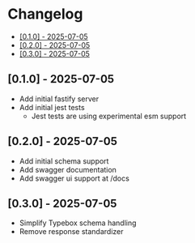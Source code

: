 # Changelog <!-- omit in toc -->

- [\[0.1.0\] - 2025-07-05](#010---2025-07-05)
- [\[0.2.0\] - 2025-07-05](#020---2025-07-05)
- [\[0.3.0\] - 2025-07-05](#030---2025-07-05)

## [0.1.0] - 2025-07-05

- Add initial fastify server
- Add initial jest tests
  - Jest tests are using experimental esm support

## [0.2.0] - 2025-07-05

- Add initial schema support
- Add swagger documentation
- Add swagger ui support at /docs

## [0.3.0] - 2025-07-05

- Simplify Typebox schema handling
- Remove response standardizer
